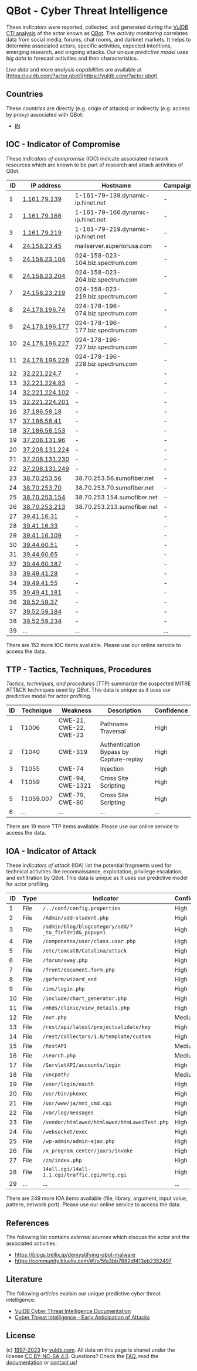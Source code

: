 # QBot - Cyber Threat Intelligence

These _indicators_ were reported, collected, and generated during the [VulDB CTI analysis](https://vuldb.com/?kb.cti) of the actor known as [QBot](https://vuldb.com/?actor.qbot). The _activity monitoring_ correlates data from social media, forums, chat rooms, and darknet markets. It helps to determine associated actors, specific activities, expected intentions, emerging research, and ongoing attacks. Our unique _predictive model_ uses _big data_ to forecast activities and their characteristics.

_Live data_ and more _analysis capabilities_ are available at [https://vuldb.com/?actor.qbot](https://vuldb.com/?actor.qbot)

## Countries

These _countries_ are directly (e.g. origin of attacks) or indirectly (e.g. access by proxy) associated with QBot:

* [IN](https://vuldb.com/?country.in)

## IOC - Indicator of Compromise

These _indicators of compromise_ (IOC) indicate associated network resources which are known to be part of research and attack activities of QBot.

ID | IP address | Hostname | Campaign | Confidence
-- | ---------- | -------- | -------- | ----------
1 | [1.161.79.139](https://vuldb.com/?ip.1.161.79.139) | 1-161-79-139.dynamic-ip.hinet.net | - | High
2 | [1.161.79.166](https://vuldb.com/?ip.1.161.79.166) | 1-161-79-166.dynamic-ip.hinet.net | - | High
3 | [1.161.79.219](https://vuldb.com/?ip.1.161.79.219) | 1-161-79-219.dynamic-ip.hinet.net | - | High
4 | [24.158.23.45](https://vuldb.com/?ip.24.158.23.45) | mailserver.superiorusa.com | - | High
5 | [24.158.23.104](https://vuldb.com/?ip.24.158.23.104) | 024-158-023-104.biz.spectrum.com | - | High
6 | [24.158.23.204](https://vuldb.com/?ip.24.158.23.204) | 024-158-023-204.biz.spectrum.com | - | High
7 | [24.158.23.219](https://vuldb.com/?ip.24.158.23.219) | 024-158-023-219.biz.spectrum.com | - | High
8 | [24.178.196.74](https://vuldb.com/?ip.24.178.196.74) | 024-178-196-074.biz.spectrum.com | - | High
9 | [24.178.196.177](https://vuldb.com/?ip.24.178.196.177) | 024-178-196-177.biz.spectrum.com | - | High
10 | [24.178.196.227](https://vuldb.com/?ip.24.178.196.227) | 024-178-196-227.biz.spectrum.com | - | High
11 | [24.178.196.228](https://vuldb.com/?ip.24.178.196.228) | 024-178-196-228.biz.spectrum.com | - | High
12 | [32.221.224.7](https://vuldb.com/?ip.32.221.224.7) | - | - | High
13 | [32.221.224.83](https://vuldb.com/?ip.32.221.224.83) | - | - | High
14 | [32.221.224.102](https://vuldb.com/?ip.32.221.224.102) | - | - | High
15 | [32.221.224.201](https://vuldb.com/?ip.32.221.224.201) | - | - | High
16 | [37.186.58.18](https://vuldb.com/?ip.37.186.58.18) | - | - | High
17 | [37.186.58.41](https://vuldb.com/?ip.37.186.58.41) | - | - | High
18 | [37.186.58.153](https://vuldb.com/?ip.37.186.58.153) | - | - | High
19 | [37.208.131.96](https://vuldb.com/?ip.37.208.131.96) | - | - | High
20 | [37.208.131.224](https://vuldb.com/?ip.37.208.131.224) | - | - | High
21 | [37.208.131.230](https://vuldb.com/?ip.37.208.131.230) | - | - | High
22 | [37.208.131.249](https://vuldb.com/?ip.37.208.131.249) | - | - | High
23 | [38.70.253.56](https://vuldb.com/?ip.38.70.253.56) | 38.70.253.56.sumofiber.net | - | High
24 | [38.70.253.70](https://vuldb.com/?ip.38.70.253.70) | 38.70.253.70.sumofiber.net | - | High
25 | [38.70.253.154](https://vuldb.com/?ip.38.70.253.154) | 38.70.253.154.sumofiber.net | - | High
26 | [38.70.253.213](https://vuldb.com/?ip.38.70.253.213) | 38.70.253.213.sumofiber.net | - | High
27 | [39.41.16.31](https://vuldb.com/?ip.39.41.16.31) | - | - | High
28 | [39.41.16.33](https://vuldb.com/?ip.39.41.16.33) | - | - | High
29 | [39.41.16.109](https://vuldb.com/?ip.39.41.16.109) | - | - | High
30 | [39.44.60.51](https://vuldb.com/?ip.39.44.60.51) | - | - | High
31 | [39.44.60.65](https://vuldb.com/?ip.39.44.60.65) | - | - | High
32 | [39.44.60.187](https://vuldb.com/?ip.39.44.60.187) | - | - | High
33 | [39.49.41.28](https://vuldb.com/?ip.39.49.41.28) | - | - | High
34 | [39.49.41.55](https://vuldb.com/?ip.39.49.41.55) | - | - | High
35 | [39.49.41.181](https://vuldb.com/?ip.39.49.41.181) | - | - | High
36 | [39.52.59.37](https://vuldb.com/?ip.39.52.59.37) | - | - | High
37 | [39.52.59.184](https://vuldb.com/?ip.39.52.59.184) | - | - | High
38 | [39.52.59.234](https://vuldb.com/?ip.39.52.59.234) | - | - | High
39 | ... | ... | ... | ...

There are 152 more IOC items available. Please use our online service to access the data.

## TTP - Tactics, Techniques, Procedures

_Tactics, techniques, and procedures_ (TTP) summarize the suspected MITRE ATT&CK techniques used by _QBot_. This data is unique as it uses our predictive model for actor profiling.

ID | Technique | Weakness | Description | Confidence
-- | --------- | -------- | ----------- | ----------
1 | T1006 | CWE-21, CWE-22, CWE-23 | Pathname Traversal | High
2 | T1040 | CWE-319 | Authentication Bypass by Capture-replay | High
3 | T1055 | CWE-74 | Injection | High
4 | T1059 | CWE-94, CWE-1321 | Cross Site Scripting | High
5 | T1059.007 | CWE-79, CWE-80 | Cross Site Scripting | High
6 | ... | ... | ... | ...

There are 19 more TTP items available. Please use our online service to access the data.

## IOA - Indicator of Attack

These _indicators of attack_ (IOA) list the potential fragments used for technical activities like reconnaissance, exploitation, privilege escalation, and exfiltration by QBot. This data is unique as it uses our predictive model for actor profiling.

ID | Type | Indicator | Confidence
-- | ---- | --------- | ----------
1 | File | `/../conf/config.properties` | High
2 | File | `/Admin/add-student.php` | High
3 | File | `/admin/blog/blogcategory/add/?_to_field=id&_popup=1` | High
4 | File | `/componetns/user/class.user.php` | High
5 | File | `/etc/tomcat8/Catalina/attack` | High
6 | File | `/forum/away.php` | High
7 | File | `/front/document.form.php` | High
8 | File | `/goform/wizard_end` | High
9 | File | `/ims/login.php` | High
10 | File | `/include/chart_generator.php` | High
11 | File | `/mhds/clinic/view_details.php` | High
12 | File | `/out.php` | Medium
13 | File | `/rest/api/latest/projectvalidate/key` | High
14 | File | `/rest/collectors/1.0/template/custom` | High
15 | File | `/RestAPI` | Medium
16 | File | `/search.php` | Medium
17 | File | `/ServletAPI/accounts/login` | High
18 | File | `/uncpath/` | Medium
19 | File | `/user/login/oauth` | High
20 | File | `/usr/bin/pkexec` | High
21 | File | `/usr/www/ja/mnt_cmd.cgi` | High
22 | File | `/var/log/messages` | High
23 | File | `/vendor/htmlawed/htmlawed/htmLawedTest.php` | High
24 | File | `/websocket/exec` | High
25 | File | `/wp-admin/admin-ajax.php` | High
26 | File | `/x_program_center/jaxrs/invoke` | High
27 | File | `/zm/index.php` | High
28 | File | `14all.cgi/14all-1.1.cgi/traffic.cgi/mrtg.cgi` | High
29 | ... | ... | ...

There are 249 more IOA items available (file, library, argument, input value, pattern, network port). Please use our online service to access the data.

## References

The following list contains _external sources_ which discuss the actor and the associated activities:

* https://blogs.trellix.jp/demystifying-qbot-malware
* https://community.blueliv.com/#!/s/5fa3bb7882df413eb2352497

## Literature

The following _articles_ explain our unique predictive cyber threat intelligence:

* [VulDB Cyber Threat Intelligence Documentation](https://vuldb.com/?kb.cti)
* [Cyber Threat Intelligence - Early Anticipation of Attacks](https://www.scip.ch/en/?labs.20201022)

## License

(c) [1997-2023](https://vuldb.com/?kb.changelog) by [vuldb.com](https://vuldb.com/?kb.about). All data on this page is shared under the license [CC BY-NC-SA 4.0](https://creativecommons.org/licenses/by-nc-sa/4.0/). Questions? Check the [FAQ](https://vuldb.com/?kb.faq), read the [documentation](https://vuldb.com/?kb) or [contact us](https://vuldb.com/?contact)!
